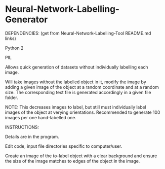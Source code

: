 # Neural-Network-Labelling-Generator

DEPENDENCIES: (get from Neural-Network-Labelling-Tool README.md links)

Python 2

PIL


Allows quick generation of datasets without individually labelling each image.

Will take images without the labelled object in it, modify the image by adding a given image of the object at a random coordinate and at a random size.  The corresponding text file is generated accordingly in a given file folder.

NOTE: This decreases images to label, but still must individually label images of the object at verying orientations.  Recommended to generate 100 images per one hand-labelled one.


INSTRUCTIONS:

Details are in the program.

Edit code, input file directories specific to computer/user.

Create an image of the to-label object with a clear background and ensure the size of the image matches to edges of the object in the image.
